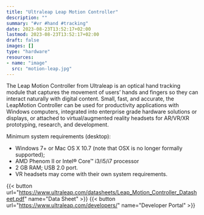 ```yaml
---
title: "Ultraleap Leap Motion Controller"
description: ""
summary: "#vr #hand #tracking"
date: 2023-08-23T13:52:17+02:00
lastmod: 2023-08-23T13:52:17+02:00
draft: false
images: []
type: "hardware"
resources:
- name: "image"
  src: "motion-leap.jpg"
---
```

The Leap Motion Controller from Ultraleap is an optical hand tracking module that captures the movement of users’ hands and fingers so they can interact naturally with digital content. Small, fast, and accurate, the LeapMotion Controller can be used for productivity applications with Windows computers, integrated into enterprise grade hardware solutions or displays, or attached to virtual/augmented reality headsets for AR/VR/XR prototyping, research, and development.

Minimum system requirements (desktop):

- Windows 7+ or Mac OS X 10.7 (note that OSX is no longer formally supported);
- AMD Phenom II or Intel® Core™ i3/i5/i7 processor
- 2 GB RAM; USB 2.0 port.
- VR headsets may come with their own system requirements.

{{< button url="https://www.ultraleap.com/datasheets/Leap_Motion_Controller_Datasheet.pdf" name="Data Sheet" >}}
{{< button url="https://www.ultraleap.com/developers/" name="Developer Portal" >}}
